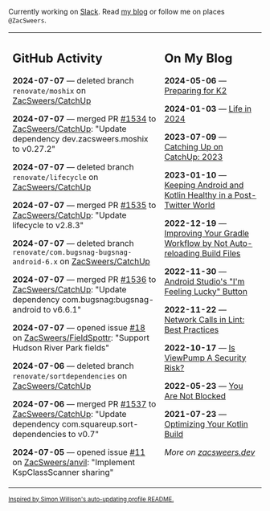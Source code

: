 Currently working on [Slack](https://slack.com/). Read [my blog](https://zacsweers.dev/) or follow me on places `@ZacSweers`.

<table><tr><td valign="top" width="60%">

## GitHub Activity
<!-- githubActivity starts -->
**2024-07-07** — deleted branch `renovate/moshix` on [ZacSweers/CatchUp](https://github.com/ZacSweers/CatchUp)

**2024-07-07** — merged PR [#1534](https://github.com/ZacSweers/CatchUp/pull/1534) to [ZacSweers/CatchUp](https://github.com/ZacSweers/CatchUp): "Update dependency dev.zacsweers.moshix to v0.27.2"

**2024-07-07** — deleted branch `renovate/lifecycle` on [ZacSweers/CatchUp](https://github.com/ZacSweers/CatchUp)

**2024-07-07** — merged PR [#1535](https://github.com/ZacSweers/CatchUp/pull/1535) to [ZacSweers/CatchUp](https://github.com/ZacSweers/CatchUp): "Update lifecycle to v2.8.3"

**2024-07-07** — deleted branch `renovate/com.bugsnag-bugsnag-android-6.x` on [ZacSweers/CatchUp](https://github.com/ZacSweers/CatchUp)

**2024-07-07** — merged PR [#1536](https://github.com/ZacSweers/CatchUp/pull/1536) to [ZacSweers/CatchUp](https://github.com/ZacSweers/CatchUp): "Update dependency com.bugsnag:bugsnag-android to v6.6.1"

**2024-07-07** — opened issue [#18](https://github.com/ZacSweers/FieldSpottr/issues/18) on [ZacSweers/FieldSpottr](https://github.com/ZacSweers/FieldSpottr): "Support Hudson River Park fields"

**2024-07-06** — deleted branch `renovate/sortdependencies` on [ZacSweers/CatchUp](https://github.com/ZacSweers/CatchUp)

**2024-07-06** — merged PR [#1537](https://github.com/ZacSweers/CatchUp/pull/1537) to [ZacSweers/CatchUp](https://github.com/ZacSweers/CatchUp): "Update dependency com.squareup.sort-dependencies to v0.7"

**2024-07-05** — opened issue [#11](https://github.com/ZacSweers/anvil/issues/11) on [ZacSweers/anvil](https://github.com/ZacSweers/anvil): "Implement KspClassScanner sharing"
<!-- githubActivity ends -->
</td><td valign="top" width="40%">

## On My Blog
<!-- blog starts -->
**2024-05-06** — [Preparing for K2](https://www.zacsweers.dev/preparing-for-k2/)

**2024-01-03** — [Life in 2024](https://www.zacsweers.dev/life-in-2024/)

**2023-07-09** — [Catching Up on CatchUp: 2023](https://www.zacsweers.dev/catching-up-on-catchup-2023/)

**2023-01-10** — [Keeping Android and Kotlin Healthy in a Post-Twitter World](https://www.zacsweers.dev/keeping-android-healthy/)

**2022-12-19** — [Improving Your Gradle Workflow by Not Auto-reloading Build Files](https://www.zacsweers.dev/improving-your-workflow-by-not-auto-reloading-build-files/)

**2022-11-30** — [Android Studio's "I'm Feeling Lucky" Button](https://www.zacsweers.dev/android-studios-im-feeling-lucky-button/)

**2022-11-22** — [Network Calls in Lint: Best Practices](https://www.zacsweers.dev/network-calls-in-lint-best-practices/)

**2022-10-17** — [Is ViewPump A Security Risk?](https://www.zacsweers.dev/is-viewpump-a-security-risk/)

**2022-05-23** — [You Are Not Blocked](https://www.zacsweers.dev/you-are-not-blocked/)

**2021-07-23** — [Optimizing Your Kotlin Build](https://www.zacsweers.dev/optimizing-your-kotlin-build/)
<!-- blog ends -->
_More on [zacsweers.dev](https://zacsweers.dev/)_
</td></tr></table>

<sub><a href="https://simonwillison.net/2020/Jul/10/self-updating-profile-readme/">Inspired by Simon Willison's auto-updating profile README.</a></sub>